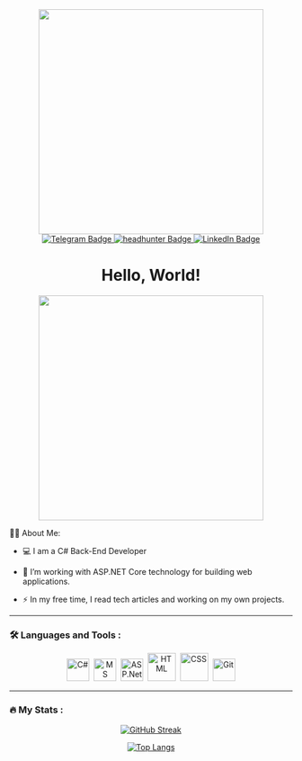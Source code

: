 <div align="center">
  <img src="https://media.giphy.com/media/KiXiO1iR3fFhC/giphy-downsized.gif" width="400"/>
</div>
<div id="badges"  align="center">
    <a href="https://t.me/water_god">
    <img src="https://img.shields.io/badge/Telegram-blue?style=for-the-badge&logo=telegram&logoColor=white" alt="Telegram Badge"/>
  </a>
    <a href=https://hh.ru/resume/bb8e3cf1ff09ae719d0039ed1f666f79765257>
    <img src="https://img.shields.io/badge/headhunter-red?style=for-the-badge&logo=headhunter&logoColor=white" alt="headhunter Badge"/>
  </a>
  <a href="your-linkedin-URL">
    <img src="https://img.shields.io/badge/LinkedIn-blue?style=for-the-badge&logo=linkedin&logoColor=white" alt="LinkedIn Badge"/>
  </a>
  <br/><img src="https://komarev.com/ghpvc/?username=DamirSabirov&style=flat-square&color=blue" alt=""/>
<h1>
  Hello, World!
</h1>
</div >
<div id="header" align="center">
  <img src="https://thumbs.gfycat.com/ImpossibleUniqueAfricanfisheagle-max-1mb.gif" width="400"/>
</div>

:man_technologist: About Me: 

- :computer: I am a C# Back-End Developer

- :telescope: I’m working with ASP.NET Core technology for building web applications.

- :zap: In my free time, I read tech articles and working on my own projects.

---
### :hammer_and_wrench: Languages and Tools :
<div id="tools"  align="center">
  <img src="https://cdn.cdnlogo.com/logos/c/27/c.svg" title="C#" alt="C#" height="40"/>&nbsp;
  <img src="https://symbols.getvecta.com/stencil_28/61_sql-database-generic.90b41636a8.svg" title="MS SQL" alt="MS SQL" height="40"/>&nbsp;
  <img src="https://upload.wikimedia.org/wikipedia/commons/thumb/e/ee/.NET_Core_Logo.svg/512px-.NET_Core_Logo.svg.png" title="ASP.Net Core" alt="ASP.Net Core" height="40"/>&nbsp;
  <img src="https://upload.wikimedia.org/wikipedia/commons/thumb/6/61/HTML5_logo_and_wordmark.svg/2048px-HTML5_logo_and_wordmark.svg.png" title="HTML" alt="HTML" height="50"/>&nbsp; 
  <img src="https://upload.wikimedia.org/wikipedia/commons/thumb/d/d5/CSS3_logo_and_wordmark.svg/1452px-CSS3_logo_and_wordmark.svg.png" title="CSS" alt="CSS" height="50"/>&nbsp; 
  <img src="https://upload.wikimedia.org/wikipedia/commons/thumb/e/e0/Git-logo.svg/1280px-Git-logo.svg.png" title="Git" alt="Git" height="40"/>
</div>

---
### :fire: My Stats :

<div id="stats"  align="center">
  
[![GitHub Streak](http://github-readme-streak-stats.herokuapp.com?user=DamirSabirov&theme=highcontrast&hide_border=true&background=0D1117)](https://git.io/streak-stats)
  
[![Top Langs](https://github-readme-stats.vercel.app/api/top-langs/?username=DamirSabirov&hide_border=true&bg_color=0D1117&theme=vision-friendly-dark)](https://github.com/anuraghazra/github-readme-stats)
  
</div>




